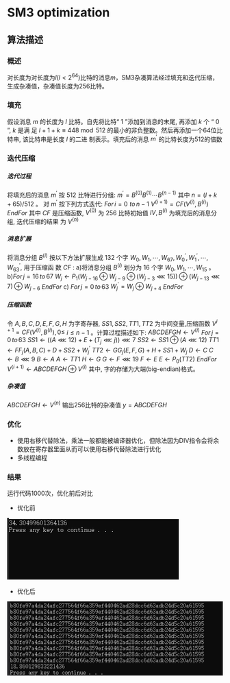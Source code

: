 # SM3 optimization

## 算法描述
### 概述
对长度为对长度为$l(l<2^{64})$比特的消息$m$，SM3杂凑算法经过填充和迭代压缩，生成杂凑值，杂凑值长度为256比特。

### 填充
假设消息 $m$ 的长度为 $l$ 比特。自先将比特“ 1 ”添加到消息的末尾, 再添加 $k$ 个 “ 0 ”, $k$ 是满 足 $l+1+k \equiv 448 \bmod 512$ 的最小的非负整数。然后再添加一个64位比特串, 该比特串是长度 $l$ 的二进 制表示。填充后的消息 $m^{\prime}$ 的比特长度为512的倍数

### 迭代压缩
##### 迭代过程
将填充后的消息 $m^{\prime}$ 按 512 比特进行分组: $m^{\prime}=B^{(0)} B^{(1)} \cdots B^{(n-1)}$
其中 $n=(l+k+65) / 512$ 。
对 $m^{\prime}$ 按下列方式迭代:
$For\, i=0\,\, to\, n-1$
$V^{(i+1)}=C F\left(V^{(i)}, B^{(i)}\right)$
$EndFor$
其中 $C F$ 是压缩函数, $V^{(0)}$ 为 256 比特初始值 $I V, B^{(i)}$ 为填充后的消息分组, 迭代压缩的结果 为 $V^{(n)}$ 
##### 消息扩展
将消息分组 $B^{(i)}$ 按以下方法扩展生成 132 个字 $W_{0}, W_{1}, \cdots, W_{67}, W_{0}^{\prime}, W_{1}^{\prime}, \cdots, W_{63}^{\prime}$, 用于压缩函 数 $C F$ :
a)将消息分组 $B^{(i)}$ 划分为 16 个字 $W_{0}, W_{1}, \cdots, W_{15}$ 。
b)$For\, j=16\, to \,67$
$W_{j} \leftarrow P_{1}\left(W_{j-16} \oplus W_{j-9} \oplus\left(W_{j-3} \lll 15\right)\right) \oplus\left(W_{j-13} \lll 7\right) \oplus W_{j-6}$
$EndFor$
c) $For \,j=0 \,to\, 63$
$W_{j}^{\prime}=W_{j} \oplus W_{j+4}$
$EndFor$

##### 压缩函数
令 $A, B, C, D, E, F, G, H$ 为字寄存器, $S S 1, S S 2, T T 1, T T 2$ 为中间变量,压缩函数 $V^{i+1}=C F\left(V^{(i)}, B^{(i)}\right), 0 \leq$ $i \leq n-1$ 。计算过程描述如下:
$A B C D E F G H \leftarrow V^{(i)}$
$For \,j=0 \,to\, 63$
$S S 1 \leftarrow\left((A \lll 12)+E+\left(T_{j} \lll j\right)\right) \lll 7$
$S S 2 \leftarrow S S 1 \oplus(A \lll 12)$
$T T 1 \leftarrow F F_{j}(A, B, C)+D+S S 2+W_{j}^{\prime}$
$T T 2 \leftarrow G G_{j}(E, F, G)+H+S S 1+W_{j}$
$D \leftarrow C$
$C \leftarrow B \lll 9$
$B \leftarrow A$
$A \leftarrow T T 1$
$H \leftarrow G$
$G \leftarrow F \lll 19$
$F \leftarrow E$
$E \leftarrow P_{0}(T T 2)$
$EndFor$
$V^{(i+1)} \leftarrow A B C D E F G H \oplus V^{(i)}$
其中, 字的存储为大端(big-endian)格式。

##### 杂凑值
$A B C D E F G H \leftarrow V^{(n)}$
输出256比特的杂凑值 $y=A B C D E F G H$ 

### 优化
* 使用右移代替除法，乘法一般都能被编译器优化，但除法因为DIV指令会将余数放在寄存器里面从而可以使用右移代替除法进行优化
* 多线程编程

### 结果
运行代码1000次，优化前后对比
* 优化前

![Image text](https://github.com/DaquanDong/Homework/blob/main/SM3%20optimization/Results%20before%20optimization.png)

* 优化后

![Image text](https://github.com/DaquanDong/Homework/blob/main/SM3%20optimization/Result%20after%20optimization.png)

